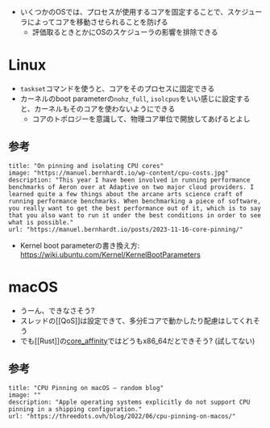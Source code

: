 - いくつかのOSでは、プロセスが使用するコアを固定することで、スケジューラによってコアを移動させられることを防げる
	- 評価取るときとかにOSのスケジューラの影響を排除できる

# Linux
- `taskset`コマンドを使うと、コアをそのプロセスに固定できる
- カーネルのboot parameterの`nohz_full`, `isolcpus`をいい感じに設定すると、カーネルもそのコアを使わないようにできる
	- コアのトポロジーを意識して、物理コア単位で開放してあげるとよし
## 参考
```embed
title: "On pinning and isolating CPU cores"
image: "https://manuel.bernhardt.io/wp-content/cpu-costs.jpg"
description: "This year I have been involved in running performance benchmarks of Aeron over at Adaptive on two major cloud providers. I learned quite a few things about the arcane arts science craft of running performance benchmarks. When benchmarking a piece of software, you really want to get the best performance out of it, which is to say that you also want to run it under the best conditions in order to see what is possible."
url: "https://manuel.bernhardt.io/posts/2023-11-16-core-pinning/"
```
- Kernel boot parameterの書き換え方: https://wiki.ubuntu.com/Kernel/KernelBootParameters

# macOS
- うーん、できなさそう?
- スレッドの[[QoS]]は設定できて、多分Eコアで動かしたり配慮はしてくれそう
- でも[[Rust]]の[core_affinity](https://github.com/Elzair/core_affinity_rs)ではどうもx86_64だとできそう? (試してない)

## 参考
```embed
title: "CPU Pinning on macOS – random blog"
image: ""
description: "Apple operating systems explicitly do not support CPU pinning in a shipping configuration."
url: "https://threedots.ovh/blog/2022/06/cpu-pinning-on-macos/"
```
